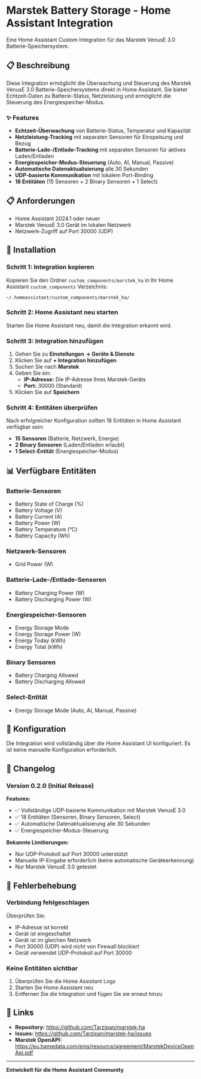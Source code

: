 ﻿# Marstek Battery Storage - Home Assistant Integration

Eine Home Assistant Custom Integration für das Marstek VenusE 3.0 Batterie-Speichersystem.

## 📋 Beschreibung

Diese Integration ermöglicht die Überwachung und Steuerung des Marstek VenusE 3.0 Batterie-Speichersystems direkt in Home Assistant. Sie bietet Echtzeit-Daten zu Batterie-Status, Netzleistung und ermöglicht die Steuerung des Energiespeicher-Modus.

### ✨ Features

- **Echtzeit-Überwachung** von Batterie-Status, Temperatur und Kapazität
- **Netzleistung-Tracking** mit separaten Sensoren für Einspeisung und Bezug
- **Batterie-Lade-/Entlade-Tracking** mit separaten Sensoren für aktives Laden/Entladen
- **Energiespeicher-Modus-Steuerung** (Auto, AI, Manual, Passive)
- **Automatische Datenaktualisierung** alle 30 Sekunden
- **UDP-basierte Kommunikation** mit lokalem Port-Binding
- **18 Entitäten** (15 Sensoren + 2 Binary Sensoren + 1 Select)

## 📋 Anforderungen

- Home Assistant 2024.1 oder neuer
- Marstek VenusE 3.0 Gerät im lokalen Netzwerk
- Netzwerk-Zugriff auf Port 30000 (UDP)

## 🚀 Installation

### Schritt 1: Integration kopieren

Kopieren Sie den Ordner `custom_components/marstek_ha` in Ihr Home Assistant `custom_components` Verzeichnis:

```
~/.homeassistant/custom_components/marstek_ha/
```

### Schritt 2: Home Assistant neu starten

Starten Sie Home Assistant neu, damit die Integration erkannt wird.

### Schritt 3: Integration hinzufügen

1. Gehen Sie zu **Einstellungen → Geräte & Dienste**
2. Klicken Sie auf **+ Integration hinzufügen**
3. Suchen Sie nach **Marstek**
4. Geben Sie ein:
   - **IP-Adresse:** Die IP-Adresse Ihres Marstek-Geräts
   - **Port:** 30000 (Standard)
5. Klicken Sie auf **Speichern**

### Schritt 4: Entitäten überprüfen

Nach erfolgreicher Konfiguration sollten 18 Entitäten in Home Assistant verfügbar sein:

- **15 Sensoren** (Batterie, Netzwerk, Energie)
- **2 Binary Sensoren** (Laden/Entladen erlaubt)
- **1 Select-Entität** (Energiespeicher-Modus)

## 📊 Verfügbare Entitäten

### Batterie-Sensoren

- Battery State of Charge (%)
- Battery Voltage (V)
- Battery Current (A)
- Battery Power (W)
- Battery Temperature (°C)
- Battery Capacity (Wh)

### Netzwerk-Sensoren

- Grid Power (W)

### Batterie-Lade-/Entlade-Sensoren

- Battery Charging Power (W)
- Battery Discharging Power (W)

### Energiespeicher-Sensoren

- Energy Storage Mode
- Energy Storage Power (W)
- Energy Today (kWh)
- Energy Total (kWh)

### Binary Sensoren

- Battery Charging Allowed
- Battery Discharging Allowed

### Select-Entität

- Energy Storage Mode (Auto, AI, Manual, Passive)

## 🔧 Konfiguration

Die Integration wird vollständig über die Home Assistant UI konfiguriert. Es ist keine manuelle Konfiguration erforderlich.

## 📝 Changelog

### Version 0.2.0 (Initial Release)

**Features:**

- ✅ Vollständige UDP-basierte Kommunikation mit Marstek VenusE 3.0
- ✅ 18 Entitäten (Sensoren, Binary Sensoren, Select)
- ✅ Automatische Datenaktualisierung alle 30 Sekunden
- ✅ Energiespeicher-Modus-Steuerung

**Bekannte Limitierungen:**

- Nur UDP-Protokoll auf Port 30000 unterstützt
- Manuelle IP-Eingabe erforderlich (keine automatische Geräteerkennung)
- Nur Marstek VenusE 3.0 getestet

## 🐛 Fehlerbehebung

### Verbindung fehlgeschlagen

Überprüfen Sie:

- IP-Adresse ist korrekt
- Gerät ist eingeschaltet
- Gerät ist im gleichen Netzwerk
- Port 30000 (UDP) wird nicht von Firewall blockiert
- Gerät verwendet UDP-Protokoll auf Port 30000

### Keine Entitäten sichtbar

1. Überprüfen Sie die Home Assistant Logs
2. Starten Sie Home Assistant neu
3. Entfernen Sie die Integration und fügen Sie sie erneut hinzu

## 🔗 Links

- **Repository:** https://github.com/Tarzipan/marstek-ha
- **Issues:** https://github.com/Tarzipan/marstek-ha/issues
- **Marstek OpenAPI:** https://eu.hamedata.com/ems/resource/agreement/MarstekDeviceOpenApi.pdf

---

**Entwickelt für die Home Assistant Community**
